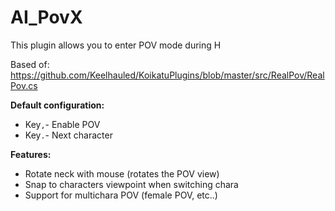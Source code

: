 # AI_PovX
This plugin allows you to enter POV mode during H

Based of: https://github.com/Keelhauled/KoikatuPlugins/blob/master/src/RealPov/RealPov.cs

**Default configuration:**  
* Key`,`- Enable POV  
* Key`.`- Next character  

**Features:**  
* Rotate neck with mouse (rotates the POV view)  
* Snap to characters viewpoint when switching chara  
* Support for multichara POV (female POV, etc..)  
